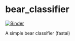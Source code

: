 # bear_classifier
[![Binder](https://mybinder.org/badge_logo.svg)](https://mybinder.org/v2/gh/goyalakshat14/bear_classifier/HEAD?urlpath=%2Fvoila%2Frender%2Fclassifier.ipynb)

A simple bear classifier (fastai)

